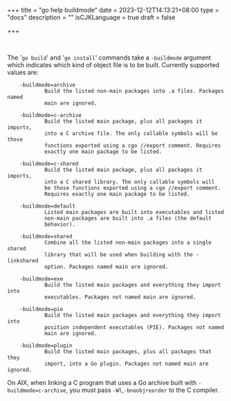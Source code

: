 +++
title = "go help buildmode"
date = 2023-12-12T14:13:21+08:00
type = "docs"
description = ""
isCJKLanguage = true
draft = false

+++

​	

The '`go build`' and '`go install`' commands take a `-buildmode` argument which indicates which kind of object file is to be built. Currently supported values are:

        -buildmode=archive
                Build the listed non-main packages into .a files. Packages named
                main are ignored.
    
        -buildmode=c-archive
                Build the listed main package, plus all packages it imports,
                into a C archive file. The only callable symbols will be those
                functions exported using a cgo //export comment. Requires
                exactly one main package to be listed.
    
        -buildmode=c-shared
                Build the listed main package, plus all packages it imports,
                into a C shared library. The only callable symbols will
                be those functions exported using a cgo //export comment.
                Requires exactly one main package to be listed.
    
        -buildmode=default
                Listed main packages are built into executables and listed
                non-main packages are built into .a files (the default
                behavior).
    
        -buildmode=shared
                Combine all the listed non-main packages into a single shared
                library that will be used when building with the -linkshared
                option. Packages named main are ignored.
    
        -buildmode=exe
                Build the listed main packages and everything they import into
                executables. Packages not named main are ignored.
    
        -buildmode=pie
                Build the listed main packages and everything they import into
                position independent executables (PIE). Packages not named
                main are ignored.
    
        -buildmode=plugin
                Build the listed main packages, plus all packages that they
                import, into a Go plugin. Packages not named main are ignored.

On AIX, when linking a C program that uses a Go archive built with `-buildmode=c-archive`, you must pass `-Wl`,`-bnoobjreorder` to the C compiler.
